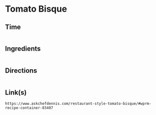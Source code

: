 # Tomato Bisque

## Time 
```

```

## Ingredients
```

```


## Directions
```

```


## Link(s)
```
https://www.askchefdennis.com/restaurant-style-tomato-bisque/#wprm-recipe-container-83407

```
